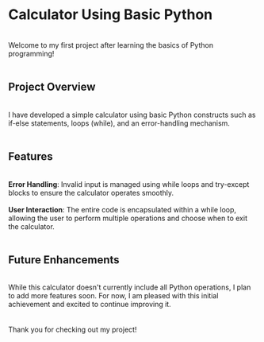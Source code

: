 # Calculator Using Basic Python
<br>
Welcome to my first project after learning the basics of Python programming!
<br>
<br>
<h2>Project Overview</h2>
<br>
I have developed a simple calculator using basic Python constructs such as if-else statements, loops (while), and an error-handling mechanism.
<br>
<br>
<h2>Features</h2>
<br>
<b>Error Handling</b>: Invalid input is managed using while loops and try-except blocks to ensure the calculator operates smoothly.
<br>
<br>
<b>User Interaction</b>: The entire code is encapsulated within a while loop, allowing the user to perform multiple operations and choose when to exit the calculator.
<br>
<br>
<h2>Future Enhancements</h2>
<br>
While this calculator doesn't currently include all Python operations, I plan to add more features soon. For now, I am pleased with this initial achievement and excited to continue improving it.
<br>
<br>
<br>
Thank you for checking out my project!
